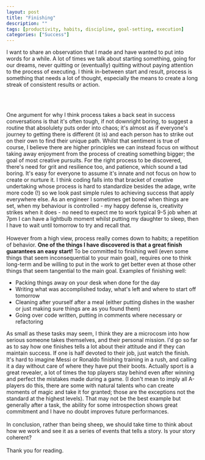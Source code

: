 ```yaml
---
layout: post
title: "Finishing"
description: ""
tags: [productivity, habits, discipline, goal-setting, execution]
categories: ["Success"]
---
```

I want to share an observation that I made and have wanted to put into words for a while. A lot of times we talk about starting something, going for our dreams, never quitting or (eventually) quitting without paying attention to the process of executing. I think in-between start and result, process is something that needs a lot of thought, especially the means to create a long streak of consistent results or action.
<!--more--><br ><br >
One argument for why I think process takes a back seat in success conversations is that it's often tough, if not downright boring, to suggest a routine that absolulety puts order into chaos; it's almost as if everyone's journey to getting there is different (it is) and each person has to strike out on their own to find their unique path. Whilst that sentiment is true of course, I believe there are higher principles we can instead focus on without taking away enjoyment from the process of creating something bigger; the goal of most creative pursuits. For the right process to be discovered, there's need for grit and resilience too, and patience, which sound a tad boring. It's easy for everyone to assume it's innate and not focus on how to create or nurture it. I think coding falls into that bracket of creative undertaking whose process is hard to standardize besides the adage, write more code (!) so we look past simple rules to achieving success that apply everywhere else. As an engineer I sometimes get bored when things are set, when my behaviour is controlled - my happy defense is, creativity strikes when it does - no need to expect me to work typical 9-5 job when at 7pm I can have a lightbulb moment whilst putting my daughter to sleep, then I have to wait until tomorrow to try and recall that.
<br ><br >
However from a high view, process really comes down to habits; a repetition of behavior. **One of the things I have discovered is that a great finish guarantees an easy start!** To be committed to finishing well (even some things that seem inconsequential to your main goal), requires one to think long-term and be willing to put in the work to get better even at those other things that seem tangential to the main goal. Examples of finishing well:
<br >
 - Packing things away on your desk when done for the day
 - Writing what was accomplished today, what's left and where to start off tomorrow
 - Cleaning after yourself after a meal (either putting dishes in the washer or just making sure things are as you found them)
 - Going over code written, putting in comments where necessary or refactoring

As small as these tasks may seem, I think they are a microcosm into how serious someone takes themselves, and their personal mission. I'd go so far as to say how one finishes tells a lot about their attitude and if they can maintain success. If one is half devoted to their job, just watch the finish. It's hard to imagine Messi or Ronaldo finishing training in a rush, and calling it a day without care of where they have put their boots. Actually sport is a great revealer, a lot of times the top players stay behind even after winning and perfect the mistakes made during a game. (I don't mean to imply all A-players do this, there are some with natural talents who can create moments of magic and take it for granted; those are the exceptions not the standard at the highest levels). That may not be the best example but generally after a task, the ability for some introspection shows great commitment and I have no doubt improves future performances.
<br ><br >
In conclusion, rather than being sheep, we should take time to think about how we work and see it as a series of events that  tells a story. Is your story coherent? 
<br ><br >
Thank you for reading.
